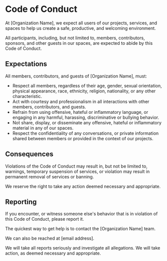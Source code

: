 # Code of Conduct

At [Organization Name], we expect all users of our projects, services, and spaces to help us create a safe, productive, and welcoming environment.

All participants, including, but not limited to, members, contributors, sponsors, and other guests in our spaces, are expected to abide by this Code of Conduct.

## Expectations

All members, contributors, and guests of [Organization Name], must:

- Respect all members, regardless of their age, gender, sexual orientation, physical appearance, race, ethnicity, religion, nationality, or any other characteristic.
- Act with courtesy and professionalism in all interactions with other members, contributors, and guests.
- Refrain from using offensive, hateful or inflammatory language, or engaging in any harmful, harassing, discriminative or bullying behavior.
- Not share, display, or disseminate any offensive, hateful or inflammatory material in any of our spaces.
- Respect the confidentiality of any conversations, or private information shared between members or provided in the context of our projects.

## Consequences

Violations of the Code of Conduct may result in, but not be limited to, warnings, temporary suspension of services, or
 violation may result in permanent removal of services or banning.

We reserve the right to take any action deemed necessary and appropriate.

## Reporting

If you encounter, or witness someone else's behavior that is in violation of this Code of Conduct, please report it. 

The quickest way to get help is to contact the [Organization Name] team.

We can also be reached at [email address].

We will take all reports seriously and investigate all allegations. We will take action, as deemed necessary and appropriate.
